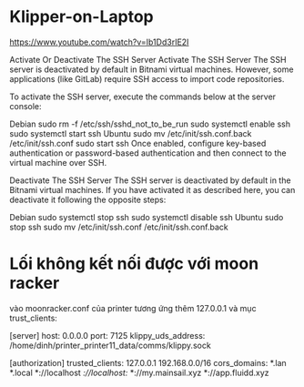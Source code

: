 # Klipper-on-Laptop

https://www.youtube.com/watch?v=Ib1Dd3rIE2I

Activate Or Deactivate The SSH Server
Activate The SSH Server
The SSH server is deactivated by default in Bitnami virtual machines. However, some applications (like GitLab) require SSH access to import code repositories.

To activate the SSH server, execute the commands below at the server console:

Debian
sudo rm -f /etc/ssh/sshd_not_to_be_run
sudo systemctl enable ssh
sudo systemctl start ssh
Ubuntu
sudo mv /etc/init/ssh.conf.back /etc/init/ssh.conf
sudo start ssh
Once enabled, configure key-based authentication or password-based authentication and then connect to the virtual machine over SSH.

Deactivate The SSH Server
The SSH server is deactivated by default in the Bitnami virtual machines. If you have activated it as described here, you can deactivate it following the opposite steps:

Debian
sudo systemctl stop ssh
sudo systemctl disable ssh
Ubuntu
sudo stop ssh
sudo mv /etc/init/ssh.conf /etc/init/ssh.conf.back

# Lối không kết nối được với moon racker

vào moonracker.conf của printer tương ứng thêm 127.0.0.1 và mục trust_clients:

[server]
host: 0.0.0.0
port: 7125
klippy_uds_address: /home/dinh/printer_printer11_data/comms/klippy.sock

[authorization]
trusted_clients:
    127.0.0.1
    192.168.0.0/16
cors_domains:
    *.lan
    *.local
    *://localhost
    *://localhost:*
    *://my.mainsail.xyz
    *://app.fluidd.xyz
    

